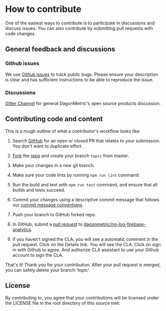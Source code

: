 # How to contribute

One of the easiest ways to contribute is to participate in discussions and discuss issues. You can also contribute by submitting pull requests with code changes.

## General feedback and discussions

### Github issues

We use [Github issues](https://github.com/dagonmetric/ng-log-firebase-analytics/issues) to track public bugs. Please ensure your description is clear and has sufficient instructions to be able to reproduce the issue.

### Discussions

[Gitter Channel](https://gitter.im/DagonMetric/general) for general DagonMetric's open source products discussion.

## Contributing code and content

This is a rough outline of what a contributor's workflow looks like:

1. Search [GitHub](https://github.com/dagonmetric/ng-log-firebase-analytics/pulls) for an open or closed PR that relates to your submission. You don't want to duplicate effort.

2. [Fork](https://help.github.com/articles/fork-a-repo/) the [repo](https://github.com/dagonmetric/ng-log-firebase-analytics) and create your branch `topic` from master.

3. Make your changes in a new git branch.

4. Make sure your code lints by running `npm run lint` command.

5. Run the build and test with `npm run test` command, and ensure that all builds and tests succeed.

6. Commit your changes using a descriptive commit message that follows our [commit message conventions](https://gist.github.com/dagonmetric-contributor/b3815561401555fa9ac2530f32e56dd3).

7. Push your branch to GitHub forked repo.

8. In GitHub, submit a [pull request](https://help.github.com/articles/about-pull-requests) to [dagonmetric/ng-log-firebase-analytics](https://github.com/dagonmetric/ng-log-firebase-analytics).

9. If you haven’t signed the CLA, you will see a automatic comment in the pull request. Click on the Details link. You will see the CLA. Click on sign in with Github to agree. And authorize CLA assistant to use your Github account to sign the CLA.

That's it! Thank you for your contribution. After your pull request is merged, you can safely delete your branch 'topic'.

## License

By contributing to, you agree that your contributions will be licensed under the LICENSE file in the root directory of this source tree.
